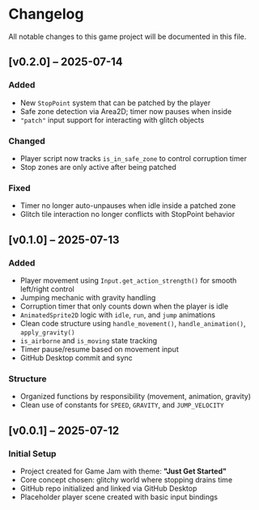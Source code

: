 # Changelog

All notable changes to this game project will be documented in this file.

## [v0.2.0] – 2025-07-14

### Added
- New `StopPoint` system that can be patched by the player
- Safe zone detection via Area2D; timer now pauses when inside
- `"patch"` input support for interacting with glitch objects

### Changed
- Player script now tracks `is_in_safe_zone` to control corruption timer
- Stop zones are only active after being patched

### Fixed
- Timer no longer auto-unpauses when idle inside a patched zone
- Glitch tile interaction no longer conflicts with StopPoint behavior

## [v0.1.0] – 2025-07-13
### Added
- Player movement using `Input.get_action_strength()` for smooth left/right control
- Jumping mechanic with gravity handling
- Corruption timer that only counts down when the player is idle
- `AnimatedSprite2D` logic with `idle`, `run`, and `jump` animations
- Clean code structure using `handle_movement()`, `handle_animation()`, `apply_gravity()`
- `is_airborne` and `is_moving` state tracking
- Timer pause/resume based on movement input
- GitHub Desktop commit and sync

### Structure
- Organized functions by responsibility (movement, animation, gravity)
- Clean use of constants for `SPEED`, `GRAVITY`, and `JUMP_VELOCITY`

## [v0.0.1] – 2025-07-12
### Initial Setup
- Project created for Game Jam with theme: **"Just Get Started"**
- Core concept chosen: glitchy world where stopping drains time
- GitHub repo initialized and linked via GitHub Desktop
- Placeholder player scene created with basic input bindings
